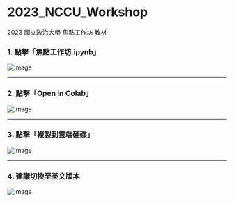 # 2023_NCCU_Workshop
2023 國立政治大學 焦點工作坊 教材

### 1. 點擊「焦點工作坊.ipynb」  
![image](https://github.com/raamiiChu/2023_NCCU_Workshop/assets/87169493/565a7ab3-6a36-4f5e-ab27-dc40eeb00801)  

--- 

### 2. 點擊「Open in Colab」  
![image](https://github.com/raamiiChu/2023_NCCU_Workshop/assets/87169493/d4a40402-967d-4e46-88dd-e5bff8c571f2)  

---  

### 3. 點擊「複製到雲端硬碟」  
![image](https://github.com/raamiiChu/2023_NCCU_Workshop/assets/87169493/b6150db6-3a45-4fae-8a59-f7c5f1b6b55e)  

---  

### 4. 建議切換至英文版本
![image](https://github.com/raamiiChu/2023_NCCU_Workshop/assets/87169493/730918a6-5731-496d-83e9-3db7741522bf)

